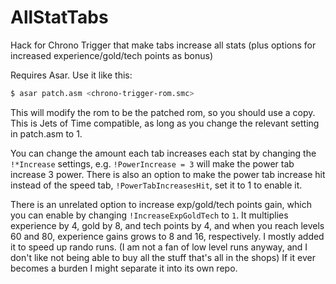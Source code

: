 # AllStatTabs
Hack for Chrono Trigger that make tabs increase all stats (plus options for increased experience/gold/tech points as bonus)

Requires Asar. Use it like this:
```sh
$ asar patch.asm <chrono-trigger-rom.smc>
```
This will modify the rom to be the patched rom, so you should use a copy.
This is Jets of Time compatible, as long as you change the relevant setting in patch.asm to 1.

You can change the amount each tab increases each stat by changing the `!*Increase` settings, e.g. `!PowerIncrease = 3` will make the power tab increase 3 power. There is also an option to make the power tab increase hit instead of the speed tab, `!PowerTabIncreasesHit`, set it to 1 to enable it.

There is an unrelated option to increase exp/gold/tech points gain, which you can enable by changing `!IncreaseExpGoldTech` to `1`. It multiplies experience by 4, gold by 8, and tech points by 4, and when you reach levels 60 and 80, experience gains grows to 8 and 16, respectively. I mostly added it to speed up rando runs. (I am not a fan of low level runs anyway, and I don't like not being able to buy all the stuff that's all in the shops) If it ever becomes a burden I might separate it into its own repo.

